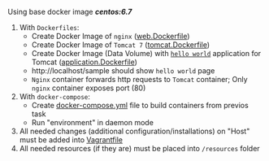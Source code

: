 Using base docker image ***centos:6.7***

1. With ```Dockerfiles```:
    - Create Docker Image of ```nginx``` ([web.Dockerfile](web.Dockerfile))
    - Create Docker Image of ```Tomcat 7``` ([tomcat.Dockerfile](tomcat.Dockerfile))
    - Create Docker Image (Data Volume) with [```hello world```](https://tomcat.apache.org/tomcat-7.0-doc/appdev/sample/sample.war) application for Tomcat ([application.Dockerfile](application.Dockerfile))
    - http://localhost/sample should show ```hello world``` page
    - ```Nginx``` container forwards http requests to ```Tomcat``` container; Only ```nginx``` container exposes port (80)
2. With ```docker-compose```:
    - Create [docker-compose.yml](docker-compose.yml) file to build containers from previos task
    - Run "environment" in daemon mode
3. All needed changes (additional configuration/installations) on "Host" must be added into [Vagrantfile](Vagrantfile)
4. All needed resources (if they are) must be placed into ```/resources``` folder